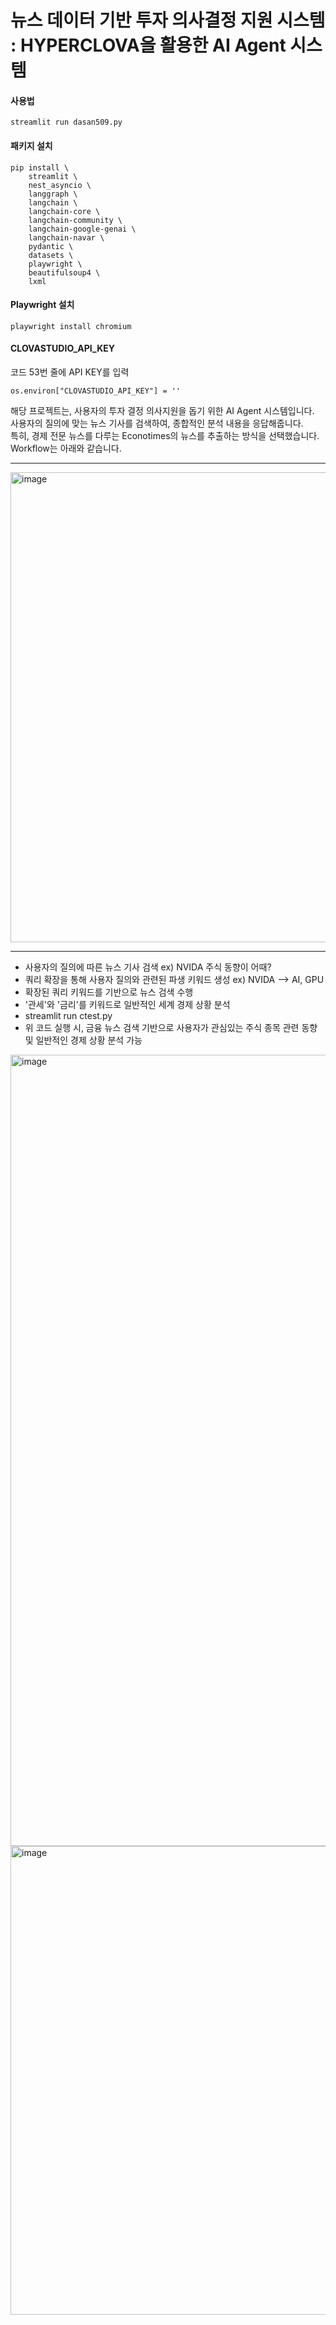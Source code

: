 # 뉴스 데이터 기반 투자 의사결정 지원 시스템 : HYPERCLOVA을 활용한 AI Agent 시스템

#### 사용법
```
streamlit run dasan509.py
```

#### 패키지 설치
```
pip install \
    streamlit \
    nest_asyncio \
    langgraph \
    langchain \
    langchain-core \
    langchain-community \
    langchain-google-genai \
    langchain-navar \
    pydantic \
    datasets \
    playwright \
    beautifulsoup4 \
    lxml
```

#### Playwright 설치
```
playwright install chromium
```

#### CLOVASTUDIO_API_KEY
코드 53번 줄에 API KEY를 입력
```
os.environ["CLOVASTUDIO_API_KEY"] = ''
```

해당 프로젝트는, 사용자의 투자 결정 의사지원을 돕기 위한 AI Agent 시스템입니다.  
사용자의 질의에 맞는 뉴스 기사를 검색하여, 종합적인 분석 내용을 응답해줍니다.  
특히, 경제 전문 뉴스를 다루는 Econotimes의 뉴스를 추출하는 방식을 선택했습니다.  
Workflow는 아래와 같습니다.  

----------------------------------------
  



<img width="1827" height="752" alt="image" src="https://github.com/user-attachments/assets/a35942ff-f549-4555-acbe-b9768d544a5e" />

----------------------------------------

- 사용자의 질의에 따른 뉴스 기사 검색  ex) NVIDA 주식 동향이 어때?
- 쿼리 확장을 통해 사용자 질의와 관련된 파생 키워드 생성 ex) NVIDA --> AI, GPU
- 확장된 쿼리 키워드를 기반으로 뉴스 검색 수행
- '관세'와 '금리'를 키워드로 일반적인 세계 경제 상황 분석
- streamlit run ctest.py
- 위 코드 실행 시, 금융 뉴스 검색 기반으로 사용자가 관심있는 주식 종목 관련 동향 및 일반적인 경제 상황 분석 가능

<img width="2458" height="1266" alt="image" src="https://github.com/user-attachments/assets/49fb31f8-cd58-4ef6-bce0-4c7ba9596027" />

<img width="781" height="750" alt="image" src="https://github.com/user-attachments/assets/e95874d4-f80f-40fc-814e-56e6ddd22a89" />

